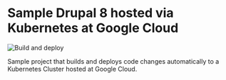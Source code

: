 # Sample Drupal 8 hosted via Kubernetes at Google Cloud

![Build and deploy](https://github.com/juampynr/drupal8-gcloud/workflows/Build%20and%20deploy/badge.svg)

Sample project that builds and deploys code changes automatically to a Kubernetes Cluster
hosted at Google Cloud.
